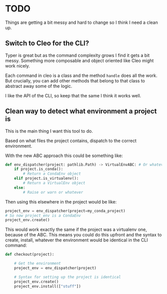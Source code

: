 # TODO

Things are getting a bit messy and hard to change so I think I need a clean up.

## Switch to Cleo for the CLI?

Typer is great but as the command complexity grows I find it gets a bit messy. Something more composable and object oriented like Cleo might work nicely.

Each command in cleo is a class and the method `handle` does all the work. But crucially, you can add other methods that belong to that class to abstract away some of the logic.

I like the API of the CLI, so keep that the same I think it works well.

## Clean way to detect what environment a project is

This is the main thing I want this tool to do.

Based on what files the project contains, dispatch to the correct environment.

With the new ABC approach this could be something like:

```python
def env_dispatcher(project: pathlib.Path) -> VirtualEnvABC: # Or whatever its called
    if project.is_conda():
        # Return a CondaEnv object
    elif project.is_virtualenv():
        # Return a VirtualEnv object
    else:
        # Raise or warn or whatever
```

Then using this elsewhere in the project would be like:

```python
project_env = env_dispatcher(project=my_conda_project)
# So now project_env is a CondaEnv
project_env.create()
```

This would work exactly the same if the project was a virtualenv one, because of the ABC. This means you could do this upfront and the syntax to create, install, whatever the environment would be identical in the CLI command:

```python
def checkout(project):

    # Get the environment
    project_env = env_dispatcher(project)

    # Syntax for setting up the project is identical
    project_env.create()
    project_env.install(["stuff"])
```
